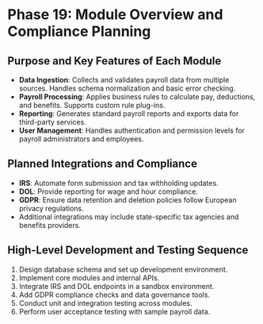 # Phase 19: Module Overview and Compliance Planning

## Purpose and Key Features of Each Module

- **Data Ingestion**: Collects and validates payroll data from multiple sources. Handles schema normalization and basic error checking.
- **Payroll Processing**: Applies business rules to calculate pay, deductions, and benefits. Supports custom rule plug-ins.
- **Reporting**: Generates standard payroll reports and exports data for third-party services.
- **User Management**: Handles authentication and permission levels for payroll administrators and employees.

## Planned Integrations and Compliance

- **IRS**: Automate form submission and tax withholding updates.
- **DOL**: Provide reporting for wage and hour compliance.
- **GDPR**: Ensure data retention and deletion policies follow European privacy regulations.
- Additional integrations may include state-specific tax agencies and benefits providers.

## High-Level Development and Testing Sequence

1. Design database schema and set up development environment.
2. Implement core modules and internal APIs.
3. Integrate IRS and DOL endpoints in a sandbox environment.
4. Add GDPR compliance checks and data governance tools.
5. Conduct unit and integration testing across modules.
6. Perform user acceptance testing with sample payroll data.

